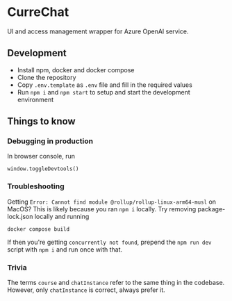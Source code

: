 # CurreChat

UI and access management wrapper for Azure OpenAI service.

## Development

- Install npm, docker and docker compose
- Clone the repository
- Copy `.env.template` as `.env` file and fill in the required values
- Run `npm i` and `npm start` to setup and start the development environment

## Things to know

### Debugging in production

In browser console, run
```
window.toggleDevtools()
```

### Troubleshooting

Getting `Error: Cannot find module @rollup/rollup-linux-arm64-musl` on MacOS?
This is likely because you ran `npm i` locally.
Try removing package-lock.json locally and running
```
docker compose build
```

If then you're getting `concurrently not found`, prepend the `npm run dev` script with `npm i` and run once with that.

### Trivia

The terms `course` and `chatInstance` refer to the same thing in the codebase. However, only `chatInstance` is correct, always prefer it.
